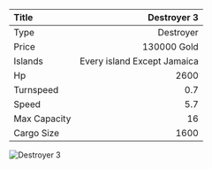 |Title        | Destroyer 3
|:-|-:
|Type         | Destroyer           
|Price        | 130000 Gold    
|Islands      | Every island Except Jamaica
|Hp           | 2600
|Turnspeed    | 0.7
|Speed        | 5.7
|Max Capacity | 16
|Cargo Size   | 1600

<img src="assets/img/destroyer.png" alt="Destroyer 3">